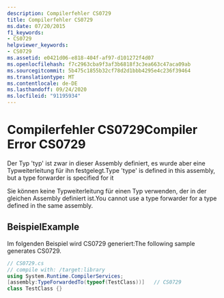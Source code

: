 ```yaml
---
description: Compilerfehler CS0729
title: Compilerfehler CS0729
ms.date: 07/20/2015
f1_keywords:
- CS0729
helpviewer_keywords:
- CS0729
ms.assetid: e0421d06-e818-404f-af97-d101272f4d07
ms.openlocfilehash: f7c2963cba9f3af3b6818f3c3ea663c47aca09ab
ms.sourcegitcommit: 5b475c1855b32cf78d2d1bbb4295e4c236f39464
ms.translationtype: MT
ms.contentlocale: de-DE
ms.lasthandoff: 09/24/2020
ms.locfileid: "91195934"
---
```

# <a name="compiler-error-cs0729"></a><span data-ttu-id="b6fb5-103">Compilerfehler CS0729</span><span class="sxs-lookup"><span data-stu-id="b6fb5-103">Compiler Error CS0729</span></span>

<span data-ttu-id="b6fb5-104">Der Typ 'typ' ist zwar in dieser Assembly definiert, es wurde aber eine Typweiterleitung für ihn festgelegt.</span><span class="sxs-lookup"><span data-stu-id="b6fb5-104">Type 'type' is defined in this assembly, but a type forwarder is specified for it</span></span>  
  
 <span data-ttu-id="b6fb5-105">Sie können keine Typweiterleitung für einen Typ verwenden, der in der gleichen Assembly definiert ist.</span><span class="sxs-lookup"><span data-stu-id="b6fb5-105">You cannot use a type forwarder for a type defined in the same assembly.</span></span>  
  
## <a name="example"></a><span data-ttu-id="b6fb5-106">Beispiel</span><span class="sxs-lookup"><span data-stu-id="b6fb5-106">Example</span></span>  

 <span data-ttu-id="b6fb5-107">Im folgenden Beispiel wird CS0729 generiert:</span><span class="sxs-lookup"><span data-stu-id="b6fb5-107">The following sample generates CS0729.</span></span>  
  
```csharp  
// CS0729.cs  
// compile with: /target:library  
using System.Runtime.CompilerServices;  
[assembly:TypeForwardedTo(typeof(TestClass))]   // CS0729  
class TestClass {}  
```
